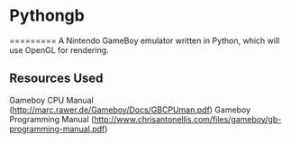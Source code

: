 # Pythongb
=========
A Nintendo GameBoy emulator written in Python, which will use OpenGL for rendering.

## Resources Used
Gameboy CPU Manual (http://marc.rawer.de/Gameboy/Docs/GBCPUman.pdf)
Gameboy Programming Manual (http://www.chrisantonellis.com/files/gameboy/gb-programming-manual.pdf)